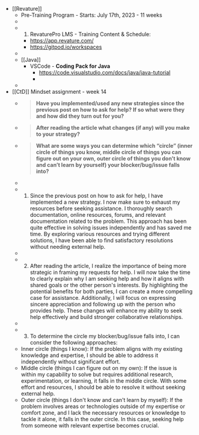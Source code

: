 - [[Revature]]
	- Pre-Training Program - Starts: July 17th, 2023 - 11 weeks
	-
	- 1. RevaturePro LMS - Training Content & Schedule:
		- https://app.revature.com/
		- https://gitpod.io/workspaces
	-
	- [[Java]]
		- VSCode - **Coding Pack for Java**
			- https://code.visualstudio.com/docs/java/java-tutorial
			-
	-
- [[CtD]] Mindset assignment - week 14
	- >**Have you implemented/used any new strategies since the previous post on how to ask for help? If so what were they and how did they turn out for you?**
	- >**After reading the article what changes (if any) will you make to your strategy?**
	- >**What are some ways you can determine which “circle” (inner circle of things you know, middle circle of things you can figure out on your own, outer circle of things you don’t know and can’t learn by yourself) your blocker/bug/issue falls into?**
	-
	- 1. Since the previous post on how to ask for help, I have implemented a new strategy. I now make sure to exhaust my resources before seeking assistance. I thoroughly search documentation, online resources, forums, and relevant documentation related to the problem. This approach has been quite effective in solving issues independently and has saved me time. By exploring various resources and trying different solutions, I have been able to find satisfactory resolutions without needing external help.
	-
	- 2. After reading the article, I realize the importance of being more strategic in framing my requests for help. I will now take the time to clearly explain why I am seeking help and how it aligns with shared goals or the other person's interests. By highlighting the potential benefits for both parties, I can create a more compelling case for assistance. Additionally, I will focus on expressing sincere appreciation and following up with the person who provides help. These changes will enhance my ability to seek help effectively and build stronger collaborative relationships.
	-
	- 3. To determine the circle my blocker/bug/issue falls into, I can consider the following approaches:
	- Inner circle (things I know): If the problem aligns with my existing knowledge and expertise, I should be able to address it independently without significant effort.
	- Middle circle (things I can figure out on my own): If the issue is within my capability to solve but requires additional research, experimentation, or learning, it falls in the middle circle. With some effort and resources, I should be able to resolve it without seeking external help.
	- Outer circle (things I don't know and can't learn by myself): If the problem involves areas or technologies outside of my expertise or comfort zone, and I lack the necessary resources or knowledge to tackle it alone, it falls in the outer circle. In this case, seeking help from someone with relevant expertise becomes crucial.